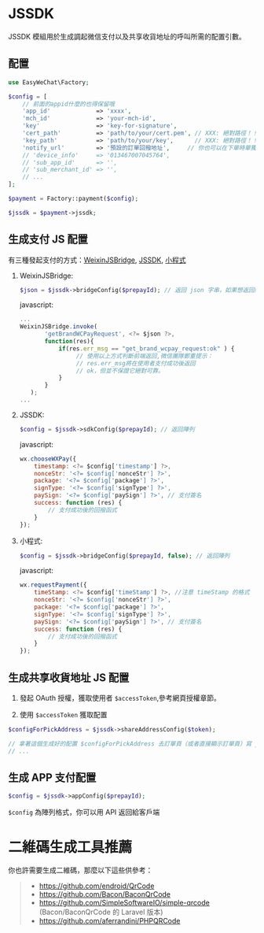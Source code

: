 # JSSDK

JSSDK 模組用於生成調起微信支付以及共享收貨地址的呼叫所需的配置引數。

## 配置

```php
use EasyWeChat\Factory;

$config = [
    // 前面的appid什麼的也得保留哦
    'app_id'             => 'xxxx',
    'mch_id'             => 'your-mch-id',
    'key'                => 'key-for-signature',
    'cert_path'          => 'path/to/your/cert.pem', // XXX: 絕對路徑！！！！
    'key_path'           => 'path/to/your/key',      // XXX: 絕對路徑！！！！
    'notify_url'         => '預設的訂單回撥地址',     // 你也可以在下單時單獨設定來想覆蓋它
    // 'device_info'     => '013467007045764',
    // 'sub_app_id'      => '',
    // 'sub_merchant_id' => '',
    // ...
];

$payment = Factory::payment($config);

$jssdk = $payment->jssdk;
```

## 生成支付 JS 配置

有三種發起支付的方式：[WeixinJSBridge](https://pay.weixin.qq.com/wiki/doc/api/jsapi.php?chapter=7_7&index=6), [JSSDK](https://pay.weixin.qq.com/wiki/doc/api/H5.php?chapter=15_1), [小程式](https://pay.weixin.qq.com/wiki/doc/api/wxa/wxa_api.php?chapter=7_7)

1. WeixinJSBridge:

    ```php
    $json = $jssdk->bridgeConfig($prepayId); // 返回 json 字串，如果想返回陣列，傳第二個引數 false
    ```

    javascript:

    ```js
    ...
    WeixinJSBridge.invoke(
           'getBrandWCPayRequest', <?= $json ?>,
           function(res){
               if(res.err_msg == "get_brand_wcpay_request:ok" ) {
                    // 使用以上方式判斷前端返回,微信團隊鄭重提示：
                    // res.err_msg將在使用者支付成功後返回
                    // ok，但並不保證它絕對可靠。
               }
           }
       );
    ...
    ```

2. JSSDK:

    ```php
    $config = $jssdk->sdkConfig($prepayId); // 返回陣列
    ```

    javascript:

    ```js
    wx.chooseWXPay({
        timestamp: <?= $config['timestamp'] ?>,
        nonceStr: '<?= $config['nonceStr'] ?>',
        package: '<?= $config['package'] ?>',
        signType: '<?= $config['signType'] ?>',
        paySign: '<?= $config['paySign'] ?>', // 支付簽名
        success: function (res) {
            // 支付成功後的回撥函式
        }
    });
    ```

3. 小程式:

    ```php
    $config = $jssdk->bridgeConfig($prepayId, false); // 返回陣列
    ```

    javascript:

    ```js
    wx.requestPayment({
        timeStamp: <?= $config['timeStamp'] ?>, //注意 timeStamp 的格式
        nonceStr: '<?= $config['nonceStr'] ?>',
        package: '<?= $config['package'] ?>',
        signType: '<?= $config['signType'] ?>',
        paySign: '<?= $config['paySign'] ?>', // 支付簽名
        success: function (res) {
            // 支付成功後的回撥函式
        }
    });
    ```

## 生成共享收貨地址 JS 配置

1. 發起 OAuth 授權，獲取使用者 `$accessToken`,參考網頁授權章節。

2. 使用 `$accessToken` 獲取配置

```php
$configForPickAddress = $jssdk->shareAddressConfig($token);

// 拿著這個生成好的配置 $configForPickAddress 去訂單頁（或者直接顯示訂單頁）寫 js 呼叫了
// ...
```

## 生成 APP 支付配置

```php
$config = $jssdk->appConfig($prepayId);
```

`$config` 為陣列格式，你可以用 API 返回給客戶端

# 二維碼生成工具推薦

你也許需要生成二維碼，那麼以下這些供參考：

>  - https://github.com/endroid/QrCode
>  - https://github.com/Bacon/BaconQrCode
>  - https://github.com/SimpleSoftwareIO/simple-qrcode (Bacon/BaconQrCode 的 Laravel 版本)
>  - https://github.com/aferrandini/PHPQRCode
